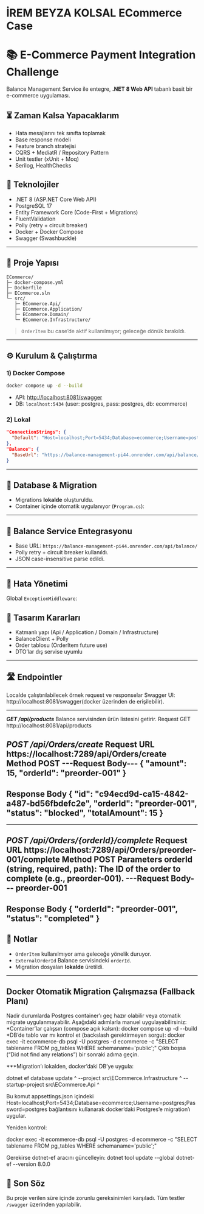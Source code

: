 # İREM BEYZA KOLSAL ECommerce Case

# 📚 E-Commerce Payment Integration Challenge

Balance Management Service ile entegre, **.NET 8 Web API** tabanlı basit bir e-commerce uygulaması.

## ⏳ Zaman Kalsa Yapacaklarım

* Hata mesajlarını tek sınıfta toplamak
* Base response modeli
* Feature branch stratejisi
* CQRS + MediatR / Repository Pattern
* Unit testler (xUnit + Moq)
* Serilog, HealthChecks

## 🔧 Teknolojiler

* .NET 8 (ASP.NET Core Web API)
* PostgreSQL 17
* Entity Framework Core (Code-First + Migrations)
* FluentValidation
* Polly (retry + circuit breaker)
* Docker + Docker Compose
* Swagger (Swashbuckle)

---

## 📁 Proje Yapısı

```
ECommerce/
├─ docker-compose.yml
├─ Dockerfile
├─ ECommerce.sln
└─ src/
   ├─ ECommerce.Api/
   ├─ ECommerce.Application/
   ├─ ECommerce.Domain/
   └─ ECommerce.Infrastructure/
```

> `OrderItem` bu case’de aktif kullanılmıyor; geleceğe dönük bırakıldı.

---

## ⚙️ Kurulum & Çalıştırma

### 1) Docker Compose

```bash
docker compose up -d --build
```

* API: [http://localhost:8081/swagger](http://localhost:8081/swagger)
* DB: `localhost:5434` (user: postgres, pass: postgres, db: ecommerce)

### 2) Lokal

```json
"ConnectionStrings": {
  "Default": "Host=localhost;Port=5434;Database=ecommerce;Username=postgres;Password=postgres"
},
"Balance": {
  "BaseUrl": "https://balance-management-pi44.onrender.com/api/balance/"
}
```

---

## 🧱 Database & Migration

* Migrations **lokalde** oluşturuldu.
* Container içinde otomatik uygulanıyor (`Program.cs`):

---

## 🔗 Balance Service Entegrasyonu

* Base URL: `https://balance-management-pi44.onrender.com/api/balance/`
* Polly retry + circuit breaker kullanıldı.
* JSON case-insensitive parse edildi.

---

## 💨 Hata Yönetimi

Global `ExceptionMiddleware`:


## 🧠 Tasarım Kararları

* Katmanlı yapı (Api / Application / Domain / Infrastructure)
* BalanceClient + Polly
* Order tablosu (OrderItem future use)
* DTO’lar dış servise uyumlu

---
## 🛣️ Endpointler
Localde çalıştırılabilecek örnek request ve responselar
Swagger UI: http://localhost:8081/swagger(docker üzerinden de erişilebilir).
********************************************************
***GET /api/products***
Balance servisinden ürün listesini getirir.
Request
GET http://localhost:8081/api/products


***POST /api/Orders/create***
Request
URL
https://localhost:7289/api/Orders/create
Method
POST
---Request Body---
{
  "amount": 15,
  "orderId": "preorder-001"
}
-----------------------
Response Body
{
  "id": "c94ecd9d-ca15-4842-a487-bd56fbdefc2e",
  "orderId": "preorder-001",
  "status": "blocked",
  "totalAmount": 15
}
------------------------
**************************************************
***POST /api/Orders/{orderId}/complete***
Request
URL
https://localhost:7289/api/Orders/preorder-001/complete
Method
POST
Parameters
orderId (string, required, path): The ID of the order to complete (e.g., preorder-001).
---Request Body---
preorder-001
-------------------------------
Response Body
{
  "orderId": "preorder-001",
  "status": "completed"
}
----------------------------------

## 📝 Notlar

* `OrderItem` kullanılmıyor ama geleceğe yönelik duruyor.
* `ExternalOrderId` Balance servisindeki `orderId`.
* Migration dosyaları **lokalde** üretildi.

---
Docker Otomatik Migration Çalışmazsa (Fallback Planı)
-----------------------------------------------------
Nadir durumlarda Postgres container’ı geç hazır olabilir veya otomatik migrate uygulanmayabilir. Aşağıdaki adımlarla manuel uygulayabilirsiniz:
*Container’lar çalışsın (compose açık kalsın):
  docker compose up -d --build
*DB’de tablo var mı kontrol et (backslash gerektirmeyen sorgu):
  docker exec -it ecommerce-db psql -U postgres -d ecommerce -c "SELECT tablename FROM pg_tables WHERE schemaname='public';"
Çıktı boşsa (“Did not find any relations”) bir sonraki adıma geçin.

***Migration’ı lokalden, docker’daki DB’ye uygula:

dotnet ef database update ^
  --project src\ECommerce.Infrastructure ^
  --startup-project src\ECommerce.Api ^

Bu komut appsettings.json içindeki
Host=localhost;Port=5434;Database=ecommerce;Username=postgres;Password=postgres
bağlantısını kullanarak docker’daki Postgres’e migration’ı uygular.

Yeniden kontrol:

docker exec -it ecommerce-db psql -U postgres -d ecommerce -c "SELECT tablename FROM pg_tables WHERE schemaname='public';"

Gerekirse dotnet-ef aracını güncelleyin:
dotnet tool update --global dotnet-ef --version 8.0.0

## 🙌 Son Söz

Bu proje verilen süre içinde zorunlu gereksinimleri karşıladı.
Tüm testler `/swagger` üzerinden yapılabilir.
